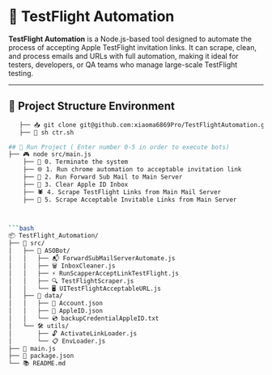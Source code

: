 # 🚀 TestFlight Automation

**TestFlight Automation** is a Node.js-based tool designed to automate the process of accepting Apple TestFlight invitation links. It can scrape, clean, and process emails and URLs with full automation, making it ideal for testers, developers, or QA teams who manage large-scale TestFlight testing.

---

## 📁 Project Structure Environment

```bash
   ├── 📥 git clone git@github.com:xiaoma6869Pro/TestFlightAutomation.git
   ├── 🚀 sh ctr.sh

## 🚀 Run Project ( Enter number 0-5 in order to execute bots)
├── 🎮 node src/main.js
    ├── 🛑 0. Terminate the system
    ├── 🌐 1. Run chrome automation to acceptable invitation link
    ├── 📧 2. Run Forward Sub Mail to Main Server
    ├── 🧹 3. Clear Apple ID Inbox
    ├── 🕷️ 4. Scrape TestFlight Links from Main Mail Server
    ├── 🔗 5. Scrape Acceptable Invitable Links from Main Server



```bash
📦 TestFlight_Automation/
├── 🎯 src/
│   ├── 🤖 ASOBot/
│   │   ├── 📬 ForwardSubMailServerAutomate.js
│   │   ├── 🗑️ InboxCleaner.js
│   │   ├── ⚡ RunScapperAcceptLinkTestFlight.js
│   │   ├── 🔍 TestFlightScraper.js
│   │   └── 🖥️ UITestFlightAcceptableURL.js
│   ├── 💾 data/
│   │   ├── 👤 Account.json
│   │   ├── 🍎 AppleID.json
│   │   └── 💿 backupCredentialAppleID.txt
│   └── 🛠️ utils/
│       ├── 🔓 ActivateLinkLoader.js
│       └── 📋 EnvLoader.js
├── 📄 main.js
├── 📘 package.json
└── 📚 README.md